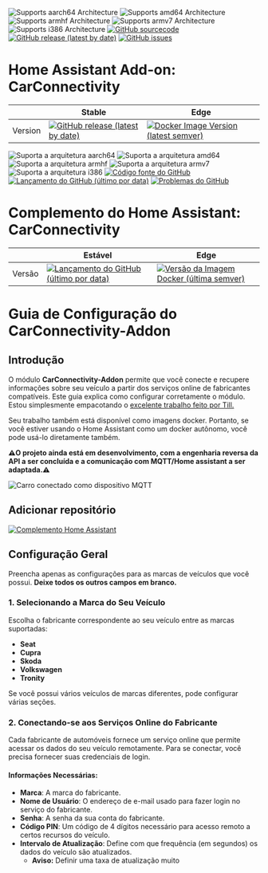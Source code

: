 ![Supports aarch64 Architecture][aarch64-shield]
![Supports amd64 Architecture][amd64-shield]
![Supports armhf Architecture][armhf-shield]
![Supports armv7 Architecture][armv7-shield]
![Supports i386 Architecture][i386-shield]
[![GitHub sourcecode](https://img.shields.io/badge/Source-GitHub-green)](https://github.com/Pulpyyyy/carconnectivity-addon/)
[![GitHub release (latest by date)](https://img.shields.io/github/v/release/Pulpyyyy/carconnectivity-addon)](https://github.com/Pulpyyyy/carconnectivity-addon/releases/latest)
[![GitHub issues](https://img.shields.io/github/issues/Pulpyyyy/carconnectivity-addon)](https://github.com/Pulpyyyy/carconnectivity-addon/issues)

[aarch64-shield]: https://img.shields.io/badge/aarch64-yes-green.svg
[amd64-shield]: https://img.shields.io/badge/amd64-yes-green.svg
[armhf-shield]: https://img.shields.io/badge/armhf-yes-green.svg
[armv7-shield]: https://img.shields.io/badge/armv7-yes-green.svg
[i386-shield]: https://img.shields.io/badge/i386-yes-green.svg

# Home Assistant Add-on: CarConnectivity

|         | Stable                                                                                                                         | Edge                                                                                                                                         |
| ------- | ------------------------------------------------------------------------------------------------------------------------------ | -------------------------------------------------------------------------------------------------------------------------------------------- |
| Version | [![GitHub release (latest by date)](https://img.shields.io/docker/v/pulpyyyy/carconnectivity-addon-amd64?&sort=date&label=&style=for-the-badge)](https://github.com/pulpyyyy/carconnectivity-addon/releases) | [![Docker Image Version (latest semver)](https://img.shields.io/docker/v/pulpyyyy/carconnectivity-addon-edge-amd64?&sort=date&label=&style=for-the-badge)](https://github.com/Pulpyyyy/carconnectivity-addon/blob/main/carconnectivity-addon-edge/CHANGELOG.md) |





![Suporta a arquitetura aarch64][aarch64-shield]
![Suporta a arquitetura amd64][amd64-shield]
![Suporta a arquitetura armhf][armhf-shield]
![Suporta a arquitetura armv7][armv7-shield]
![Suporta a arquitetura i386][i386-shield]
[![Código fonte do GitHub](https://img.shields.io/badge/Source-GitHub-green)](https://github.com/Pulpyyyy/carconnectivity-addon/)
[![Lançamento do GitHub (último por data)](https://img.shields.io/github/v/release/Pulpyyyy/carconnectivity-addon)](https://github.com/Pulpyyyy/carconnectivity-addon/releases/latest)
[![Problemas do GitHub](https://img.shields.io/github/issues/Pulpyyyy/carconnectivity-addon)](https://github.com/Pulpyyyy/carconnectivity-addon/issues)

[aarch64-shield]: https://img.shields.io/badge/aarch64-sim-yes-green.svg
[amd64-shield]: https://img.shields.io/badge/amd64-sim-yes-green.svg
[armhf-shield]: https://img.shields.io/badge/armhf-sim-yes-green.svg
[armv7-shield]: https://img.shields.io/badge/armv7-sim-yes-green.svg
[i386-shield]: https://img.shields.io/badge/i386-sim-yes-green.svg

# Complemento do Home Assistant: CarConnectivity

|         | Estável                                                                                                                         | Edge                                                                                                                                         |
| ------- | ------------------------------------------------------------------------------------------------------------------------------ | -------------------------------------------------------------------------------------------------------------------------------------------- |
| Versão | [![Lançamento do GitHub (último por data)](https://img.shields.io/docker/v/pulpyyyy/carconnectivity-addon-amd64?&sort=date&label=&style=for-the-badge)](https://github.com/pulpyyyy/carconnectivity-addon/releases) | [![Versão da Imagem Docker (última semver)](https://img.shields.io/docker/v/pulpyyyy/carconnectivity-addon-edge-amd64?&sort=date&label=&style=for-the-badge)](https://github.com/Pulpyyyy/carconnectivity-addon/blob/main/carconnectivity-addon-edge/CHANGELOG.md) |


# Guia de Configuração do CarConnectivity-Addon

## Introdução

O módulo **CarConnectivity-Addon** permite que você conecte e recupere informações sobre seu veículo a partir dos serviços online de fabricantes compatíveis. Este guia explica como configurar corretamente o módulo.
Estou simplesmente empacotando o [excelente trabalho feito por Till.](https://github.com/tillsteinbach/CarConnectivity)

Seu trabalho também está disponível como imagens docker. Portanto, se você estiver usando o Home Assistant como um docker autônomo, você pode usá-lo diretamente também.

**⚠️O projeto ainda está em desenvolvimento, com a engenharia reversa da API a ser concluída e a comunicação com MQTT/Home assistant a ser adaptada.⚠️**


![Carro conectado como dispositivo MQTT](https://raw.githubusercontent.com/Pulpyyyy/carconnectivity-addon/refs/heads/main/img/mqtt_device.png)

## Adicionar repositório

[![Complemento Home Assistant](https://raw.githubusercontent.com/Pulpyyyy/carconnectivity-addon/refs/heads/main/.github/img/addon-ha.svg)](https://my.home-assistant.io/redirect/supervisor_add_addon_repository/?repository_url=https%3A%2F%2Fgithub.com%2FPulpyyyy%2Fcarconnectivity-addon)

## Configuração Geral

Preencha apenas as configurações para as marcas de veículos que você possui. **Deixe todos os outros campos em branco.**

### 1. Selecionando a Marca do Seu Veículo
Escolha o fabricante correspondente ao seu veículo entre as marcas suportadas:
- **Seat**
- **Cupra**
- **Skoda**
- **Volkswagen**
- **Tronity**

Se você possui vários veículos de marcas diferentes, pode configurar várias seções.

### 2. Conectando-se aos Serviços Online do Fabricante
Cada fabricante de automóveis fornece um serviço online que permite acessar os dados do seu veículo remotamente. Para se conectar, você precisa fornecer suas credenciais de login.

#### Informações Necessárias:
- **Marca**: A marca do fabricante.
- **Nome de Usuário**: O endereço de e-mail usado para fazer login no serviço do fabricante.
- **Senha**: A senha da sua conta do fabricante.
- **Código PIN**: Um código de 4 dígitos necessário para acesso remoto a certos recursos do veículo.
- **Intervalo de Atualização**: Define com que frequência (em segundos) os dados do veículo são atualizados.
  - **Aviso:** Definir uma taxa de atualização muito